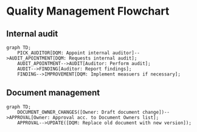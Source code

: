 # Quality Management Flowchart

## Internal audit

```mermaid
graph TD;
    PICK_AUDITOR[DQM: Appoint internal auditor]-->AUDIT_APOINTMENT[DQM: Requests internal audit];
    AUDIT_APOINTMENT-->AUDIT[Auditor: Perform audit];
    AUDIT-->FINDING[Auditor: Report findings];
    FINDING-->IMPROVEMENT[DQM: Implement measuers if necessary];
```

## Document management

```mermaid
graph TD;
    DOCUMENT_OWNER_CHANGES([Owner: Draft document change])-->APPROVAL[Owner: Approval acc. to Document Owners list];
    APPROVAL-->UPDATE([DQM: Replace old document with new version]);
```
